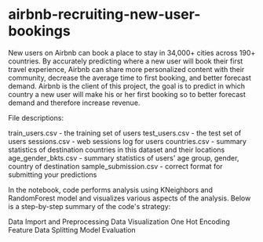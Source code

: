 # airbnb-recruiting-new-user-bookings

New users on Airbnb can book a place to stay in 34,000+ cities across 190+ countries. By accurately predicting where a new user will book their first travel experience, Airbnb can share more personalized content with their community, decrease the average time to first booking, and better forecast demand. Airbnb is the client of this project, the goal is to predict in which country a new user will make his or her first booking so to better forecast demand and therefore increase revenue.

File descriptions:

train_users.csv - the training set of users 
test_users.csv - the test set of users
sessions.csv - web sessions log for users
countries.csv - summary statistics of destination countries in this dataset and their locations
age_gender_bkts.csv - summary statistics of users' age group, gender, country of destination
sample_submission.csv - correct format for submitting your predictions

In the notebook, code performs analysis using KNeighbors and RandomForest model and visualizes various aspects of the analysis. Below is a step-by-step summary of the code's strategy:

Data Import and Preprocessing
Data Visualization
One Hot Encoding Feature
Data Splitting
Model Evaluation
